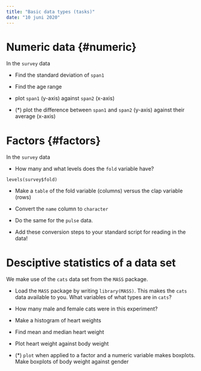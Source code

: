 ```yaml
---
title: "Basic data types (tasks)"
date: "10 juni 2020"
---
```






# Numeric data {#numeric}

In the `survey` data

- Find the standard deviation of `span1`


- Find the age range


- plot `span1` (y-axis) against `span2` (x-axis)


- (*) plot the difference between `span1` and `span2` (y-axis) against their average (x-axis)


# Factors {#factors}

In the `survey` data

- How many and what levels does the `fold` variable have?
```
levels(survey$fold)
```

- Make a `table` of the fold variable (columns) versus the clap variable (rows)


- Convert the `name` column to `character`


- Do the same for the `pulse` data.

- Add these conversion steps to your standard script for reading in the data! 


# Desciptive statistics of a data set

We make use of the `cats` data set from the `MASS` package. 

-	Load the `MASS` package by writing `library(MASS)`. This makes the `cats` data available to you. What variables of what types are in `cats`?


- How many male and female cats were in this experiment?


- Make a histogram of heart weights


- Find mean and median heart weight


-	Plot heart weight against body weight


-	(*) `plot` when applied to a factor and a numeric variable makes boxplots. Make boxplots of body weight against gender


